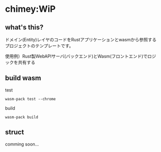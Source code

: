 # chimey:WiP

## what's this?

ドメイン(Entity)レイヤのコードをRustアプリケーションとwasmから参照するプロジェクトのテンプレートです。  

使用例）Rust製WebAPIサーバ(バックエンド)とWasm(フロントエンド)でロジックを共有する  

## build wasm

test
```
wasm-pack test --chrome
```

build
```
wasm-pack build
```

## struct

comming soon...
